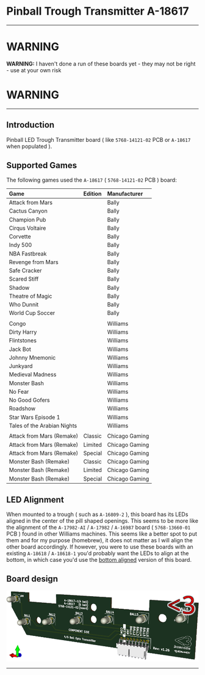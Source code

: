 # Pinball Trough Transmitter A-18617

-----
# WARNING

**WARNING:** I haven't done a run of these boards yet - they may not be right -
use at your own risk

# WARNING
-----

## Introduction

Pinball LED Trough Transmitter board ( like `5768-14121-02` PCB or `A-18617`
when populated ).

## Supported Games

The following games used the `A-18617` ( `5768-14121-02` PCB ) board:

|Game                       |Edition |Manufacturer  |
|:---                       |:---    |:---          |
|Attack from Mars           |        |Bally         |
|Cactus Canyon              |        |Bally         |
|Champion Pub               |        |Bally         |
|Cirqus Voltaire            |        |Bally         |
|Corvette                   |        |Bally         |
|Indy 500                   |        |Bally         |
|NBA Fastbreak              |        |Bally         |
|Revenge from Mars          |        |Bally         |
|Safe Cracker               |        |Bally         |
|Scared Stiff               |        |Bally         |
|Shadow                     |        |Bally         |
|Theatre of Magic           |        |Bally         |
|Who Dunnit                 |        |Bally         |
|World Cup Soccer           |        |Bally         |
|                           |        |              |
|Congo                      |        |Williams      |
|Dirty Harry                |        |Williams      |
|Flintstones                |        |Williams      |
|Jack Bot                   |        |Williams      |
|Johnny Mnemonic            |        |Williams      |
|Junkyard                   |        |Williams      |
|Medieval Madness           |        |Williams      |
|Monster Bash               |        |Williams      |
|No Fear                    |        |Williams      |
|No Good Gofers             |        |Williams      |
|Roadshow                   |        |Williams      |
|Star Wars Episode 1        |        |Williams      |
|Tales of the Arabian Nights|        |Williams      |
|                           |        |              |
|Attack from Mars (Remake)  |Classic |Chicago Gaming|
|Attack from Mars (Remake)  |Limited |Chicago Gaming|
|Attack from Mars (Remake)  |Special |Chicago Gaming|
|Monster Bash (Remake)      |Classic |Chicago Gaming|
|Monster Bash (Remake)      |Limited |Chicago Gaming|
|Monster Bash (Remake)      |Special |Chicago Gaming|

## LED Alignment

When mounted to a trough ( such as `A-16809-2` ), this board has its LEDs
aligned in the center of the pill shaped openings. This seems to be more like
the alignment of the `A-17982-AI` / `A-17982` / `A-16987` board
( `5768-13660-01` PCB ) found in other Williams machines. This seems like a
better spot to put them and for my purpose (homebrew), it does not matter as I
will align the other board accordingly. If however, you were to use these boards
with an existing `A-18618` / `A-18618-1` you'd probably want the LEDs to align
at the bottom, in which case you'd use the
[bottom aligned](https://github.com/bumcone/pinball_trough_transmitter.A-18617/tree/bottom)
version of this board.

## Board design

![Bumcone A-18617 Rev1.26](board.png)

----
[//]: # ( vim: set ts=4 sw=4 et cindent tw=80 ai si syn=markdown ft=markdown: )
